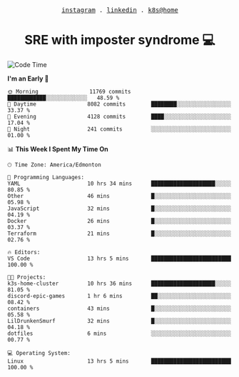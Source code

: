 <p align="center">
  <samp>
    <a href="https://www.instagram.com/lildrunkensmurf/">instagram</a> .
    <a href="https://www.linkedin.com/in/joryirving/">linkedin</a> .
    <a href="https://github.com/LilDrunkenSmurf/k3s-home-cluster">k8s@home</a>
  </samp>
</p>

<h1 align="center">
  SRE with imposter syndrome 💻
</h1>

<!--START_SECTION:waka-->
![Code Time](http://img.shields.io/badge/Code%20Time-14%20hrs%2041%20mins-blue)

**I'm an Early 🐤** 

```text
🌞 Morning                11769 commits       ████████████░░░░░░░░░░░░░   48.59 % 
🌆 Daytime                8082 commits        ████████░░░░░░░░░░░░░░░░░   33.37 % 
🌃 Evening                4128 commits        ████░░░░░░░░░░░░░░░░░░░░░   17.04 % 
🌙 Night                  241 commits         ░░░░░░░░░░░░░░░░░░░░░░░░░   01.00 % 
```


📊 **This Week I Spent My Time On** 

```text
🕑︎ Time Zone: America/Edmonton

💬 Programming Languages: 
YAML                     10 hrs 34 mins      ████████████████████░░░░░   80.85 % 
Other                    46 mins             █░░░░░░░░░░░░░░░░░░░░░░░░   05.98 % 
JavaScript               32 mins             █░░░░░░░░░░░░░░░░░░░░░░░░   04.19 % 
Docker                   26 mins             █░░░░░░░░░░░░░░░░░░░░░░░░   03.37 % 
Terraform                21 mins             █░░░░░░░░░░░░░░░░░░░░░░░░   02.76 % 

🔥 Editors: 
VS Code                  13 hrs 5 mins       █████████████████████████   100.00 % 

🐱‍💻 Projects: 
k3s-home-cluster         10 hrs 36 mins      ████████████████████░░░░░   81.05 % 
discord-epic-games       1 hr 6 mins         ██░░░░░░░░░░░░░░░░░░░░░░░   08.42 % 
containers               43 mins             █░░░░░░░░░░░░░░░░░░░░░░░░   05.58 % 
LilDrunkenSmurf          32 mins             █░░░░░░░░░░░░░░░░░░░░░░░░   04.18 % 
dotfiles                 6 mins              ░░░░░░░░░░░░░░░░░░░░░░░░░   00.77 % 

💻 Operating System: 
Linux                    13 hrs 5 mins       █████████████████████████   100.00 % 
```


<!--END_SECTION:waka-->